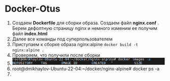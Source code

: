 # Docker-Otus
1. Создаем  **Dockerfile**  для сборки образа. Создаем файл **nginx.conf** . Берем дефолтную страницу nginx и немного изменим ее получим файл **index.html**
2. Далее все команды под суперпользователем
3. Приступаем к сборке образа nginx:alpine   ``` docker build -t nginx:alpine . ```
4.  Проверяем, что получили после сборки
5.  ![alt text](./Pictures/1.png)
6.  root@dmikhaylov-Ubuntu-22-04:~/docker/nginx-alpine# docker ps -a
7.  



